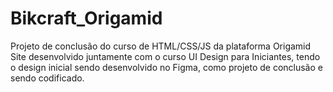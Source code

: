 # Bikcraft_Origamid
Projeto de conclusão do curso de HTML/CSS/JS da plataforma Origamid
Site desenvolvido juntamente com o curso UI Design para Iniciantes, tendo o design inicial sendo desenvolvido no Figma, como projeto de conclusão e sendo codificado.
